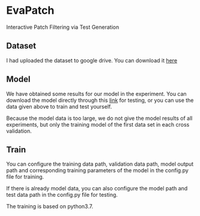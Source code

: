# EvaPatch
Interactive Patch Filtering via Test Generation



## Dataset

I had uploaded the dataset to google drive. You can download it [here](https://drive.google.com/file/d/1l79chMLrwZCbG2TS4330AiUiLABlwysL/view?usp=sharing)



## Model

We have obtained some results for our model in the experiment. You can download the model directly through this [link](https://drive.google.com/file/d/1ipQWB3qCDnJLfSFmUNhb0o4lnD00YBiX/view?usp=sharing) for testing, or you can use the data given above to train and test yourself.

Because the model data is too large, we do not give the model results of all experiments, but only the training model of the first data set in each cross validation.



## Train

You can configure the training data path, validation data path, model output path and corresponding training parameters of the model in the config.py file for training.

If there is already model data, you can also configure the model path and test data path in the config.py file for testing.

The training is based on python3.7.
